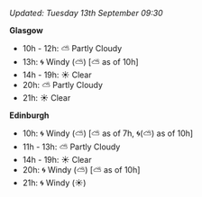 *Updated: Tuesday 13th September 09:30*

**Glasgow**

* 10h - 12h: :partly_sunny: Partly Cloudy
* 13h: :cyclone: Windy (:partly_sunny:) [:partly_sunny: as of 10h]
* 14h - 19h: :sunny: Clear
* 20h: :partly_sunny: Partly Cloudy
* 21h: :sunny: Clear

**Edinburgh**

* 10h: :cyclone: Windy (:partly_sunny:) [:partly_sunny: as of 7h, :cyclone:(:partly_sunny:) as of 10h]
* 11h - 13h: :partly_sunny: Partly Cloudy
* 14h - 19h: :sunny: Clear
* 20h: :cyclone: Windy (:partly_sunny:) [:partly_sunny: as of 10h]
* 21h: :cyclone: Windy (:sunny:)
